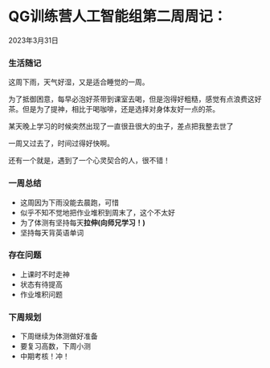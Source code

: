 # QG训练营人工智能组第二周周记：

2023年3月31日

### 生活随记

这周下雨，天气好湿，又是适合睡觉的一周。

为了抵御困意，每早必泡好茶带到课室去喝，但是泡得好粗糙，感觉有点浪费这好茶。但是为了提神，相比于喝咖啡，还是选择对身体友好一点的茶。

某天晚上学习的时候突然出现了一直很丑很大的虫子，差点把我整去世了

一周又过去了，时间过得好快啊。

还有一个就是，遇到了一个心灵契合的人，很不错！

### 一周总结

* 这周因为下雨没能去晨跑，可惜
* 似乎不知不觉地把作业堆积到周末了，这个不太好
* 为了体测有坚持每天**拉伸(向师兄学习！)**
* 坚持每天背英语单词

### 存在问题

* 上课时不时走神
* 状态有待提高
* 作业堆积问题

### 下周规划

* 下周继续为体测做好准备
* 要复习高数，下周小测
* 中期考核！冲！